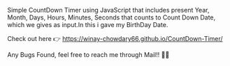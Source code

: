 Simple CountDown Timer using JavaScript that includes present Year, Month, Days, Hours, Minutes, Seconds that counts to Count Down Date, which we gives as input.In this i gave my BirthDay Date. 

Check out here 👉  https://winay-chowdary66.github.io/CountDown-Timer/





Any Bugs Found, feel free to reach me through Mail!! 🤝🏻

